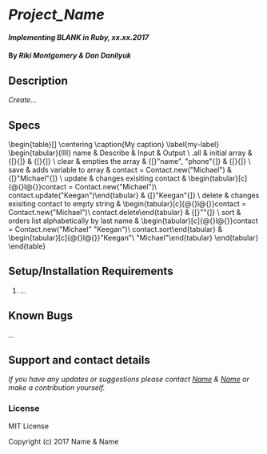 # _Project_Name_

#### _Implementing BLANK in Ruby, xx.xx.2017_

#### By _Riki Montgomery & Dan Danilyuk_

## Description

_Create..._

## Specs

\begin{table}[]
\centering
\caption{My caption}
\label{my-label}
\begin{tabular}{llll}
name   & Describe                                  & Input                                                                                               & Output                                                       \\
.all   & initial array                             & {[}{]}                                                                                              & {[}{]}                                                       \\
clear  & empties the array                         & {[}"name", "phone"{]}                                                                               & {[}{]}                                                       \\
save   & adds variable to array                    & contact  = Contact.new("Michael")                                                                   & {[}"Michael"{]}                                              \\
update & changes exisiting contact                 & \begin{tabular}[c]{@{}l@{}}contact = Contact.new("Michael")\\ contact.update("Keegan")\end{tabular} & {[}"Keegan"{]}                                               \\
delete & changes exisiting contact to empty string & \begin{tabular}[c]{@{}l@{}}contact = Contact.new("Michael")\\ contact.delete\end{tabular}           & {[}""{]}                                                     \\
sort   & orders list alphabetically by last name   & \begin{tabular}[c]{@{}l@{}}contact = Contact.new("Michael" "Keegan")\\ contact.sort\end{tabular}    & \begin{tabular}[c]{@{}l@{}}"Keegan"\\ "Michael"\end{tabular}
\end{tabular}
\end{table}


## Setup/Installation Requirements

1. _..._

## Known Bugs

_..._

## Support and contact details

_If you have any updates or suggestions please contact [Name] & [Name] or make a contribution yourself._

[Name]: mailto:Name@gmail.com
[Name]: mailto:Name@gmail.com

### License

MIT License

Copyright (c) 2017 Name & Name
